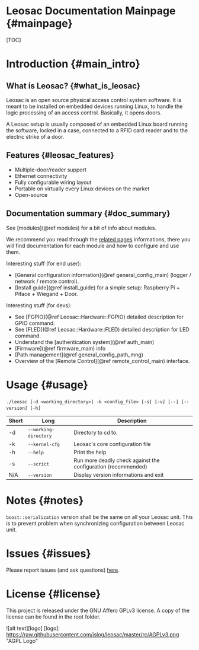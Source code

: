 Leosac Documentation Mainpage {#mainpage}
=========================================

[TOC]

Introduction {#main_intro}
==========================

What is Leosac? {#what_is_leosac}
---------------------------------

Leosac is an open source physical access control system software.
It is meant to be installed on embedded devices running Linux, to handle the logic processing of an access control.
Basically, it opens doors.

A Leosac setup is usually composed of an embedded Linux board running the software,
locked in a case, connected to a RFID card reader and to the electric strike of a door.

Features {#leosac_features}
---------------------------

* Multiple-door/reader support
* Ethernet connectivity
* Fully configurable wiring layout
* Portable on virtually every Linux devices on the market
* Open-source

Documentation summary {#doc_summary}
------------------------------------

See [modules](@ref modules) for a bit of info about modules.

We recommend you read through the [related pages](pages.html) informations, there you will find documentation for
each module and how to configure and use them.

Interesting stuff (for end user):
   + [General configuration information](@ref general_config_main) (logger / network / remote control).
   + [Install guide](@ref install_guide) for a simple setup: Raspberry Pi + Piface + Wiegand + Door.

Interesting stuff (for devs):
   + See [FGPIO](@ref Leosac::Hardware::FGPIO) detailed description for GPIO command.
   + See [FLED](@ref Leosac::Hardware::FLED) detailed description for LED command.
   + Understand the [authentication system](@ref auth_main)
   + [Firmware](@ref firmware_main) info
   + [Path management](@ref general_config_path_mng)
   + Overview of the [Remote Control](@ref remote_control_main) interface.

Usage {#usage}
==============

`./leosac [-d <working_directory>] -k <config_file> [-s] [-v] [--] [--version] [-h]`

Short | Long                   | Description
------|------------------------|------------
-d    | `--working-directory`  | Directory to cd to.
-k    | `--kernel-cfg`         | Leosac's core configuration file
-h    | `--help`               | Print the help
-s    | `--scrict`             | Run more deadly check against the configuration (recommended)
N/A   | `--version`            | Display version informations and exit

Notes {#notes}
===============

`boost::serialization` version shall be the same on all your Leosac unit.
This is to prevent problem when synchronizing configuration between Leosac unit.

Issues {#issues}
================

Please report issues (and ask questions) [here](https://github.com/islog/leosac/issues).

License {#license}
==================

This project is released under the GNU Affero GPLv3 license.
A copy of the license can be found in the root folder.

![alt text][logo]
[logo]: https://raw.githubusercontent.com/islog/leosac/master/rc/AGPLv3.png  "AGPL Logo"
